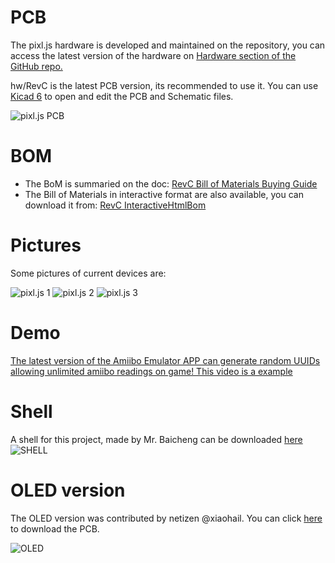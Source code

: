 # PCB
The pixl.js hardware is developed and maintained on the repository, you can access the latest version of the hardware on [Hardware section of the GitHub repo.](https://github.com/solosky/pixl.js/tree/main/hw "Hardware section of the GitHub repo.")

hw/RevC is the latest PCB version, its recommended to use it.
You can use [Kicad 6](https://www.kicad.org/download/) to open and edit the PCB and Schematic files.

![pixl.js PCB](https://github.com/solosky/pixl.js/blob/main/assets/pixljs-pcb-revc.png)

# BOM
* The BoM is summaried on the doc: [RevC Bill of Materials Buying Guide](01+1-RevC-bom.md)
* The Bill of Materials in interactive format are also available, you can download it from: [RevC InteractiveHtmlBom](https://github.com/solosky/pixl.js/blob/main/docs/RevC-ibom.html)


# Pictures
Some pictures of current devices are:

![pixl.js 1](https://github.com/solosky/pixl.js/blob/main/assets/pixljs-3.jpg)
![pixl.js 2](https://github.com/solosky/pixl.js/blob/main/assets/pixljs-4.jpg)
![pixl.js 3](https://github.com/solosky/pixl.js/blob/main/assets/pixljs-5.jpg)

# Demo

[The latest version of the Amiibo Emulator APP can generate random UUIDs allowing unlimited amiibo readings on game! This video is a example](https://www.bilibili.com/video/BV1TD4y1t76A/)

# Shell

A shell for this project, made by Mr. Baicheng can be downloaded [here](https://www.thingiverse.com/thing:5877482)
![SHELL](https://github.com/solosky/pixl.js/blob/main/assets/pixjs-case1.png)

# OLED version

The OLED version was contributed by netizen @xiaohail. You can click [here](https://gitlab.com/xiaohai/pixl.js) to download the PCB.

![OLED](https://github.com/solosky/pixl.js/blob/main/assets/pixljs-oled1.png)
